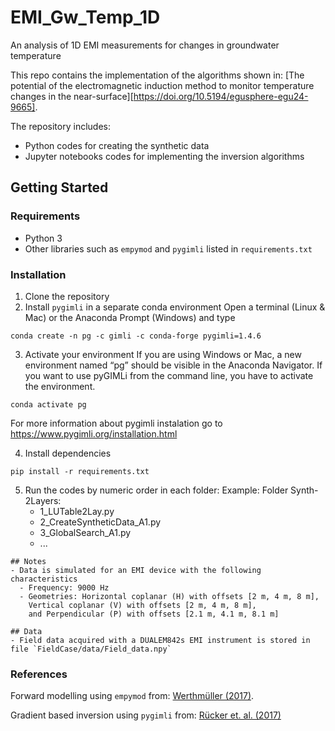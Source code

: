 # EMI_Gw_Temp_1D
An analysis of 1D EMI measurements for changes in groundwater temperature

This repo contains the implementation of the algorithms shown in: [The potential of the electromagnetic induction method to monitor temperature changes in the near-surface][https://doi.org/10.5194/egusphere-egu24-9665].

The repository includes:
- Python codes for creating the synthetic data
- Jupyter notebooks codes for implementing the inversion algorithms

 ## Getting Started

### Requirements
- Python 3
- Other libraries such as `empymod` and `pygimli` listed in `requirements.txt`

### Installation
1. Clone the repository
2. Install `pygimli` in a separate conda environment
Open a terminal (Linux & Mac) or the Anaconda Prompt (Windows) and type
```
conda create -n pg -c gimli -c conda-forge pygimli=1.4.6
```
3. Activate your environment
If you are using Windows or Mac, a new environment named “pg” should be visible in the Anaconda Navigator. If you want to use pyGIMLi from the command line, you have to activate the environment. 
```
conda activate pg
```
For more information about pygimli instalation go to <https://www.pygimli.org/installation.html>

4. Install dependencies
```
pip install -r requirements.txt
```

5. Run the codes by numeric order in each folder:
   Example: Folder Synth-2Layers:
    - 1_LUTable2Lay.py
    - 2_CreateSyntheticData_A1.py
    - 3_GlobalSearch_A1.py
    - ...
    
```
## Notes
- Data is simulated for an EMI device with the following characteristics
  - Frequency: 9000 Hz
  - Geometries: Horizontal coplanar (H) with offsets [2 m, 4 m, 8 m],
    Vertical coplanar (V) with offsets [2 m, 4 m, 8 m],
    and Perpendicular (P) with offsets [2.1 m, 4.1 m, 8.1 m]

## Data
- Field data acquired with a DUALEM842s EMI instrument is stored in file `FieldCase/data/Field_data.npy`
```

### References
Forward modelling using `empymod` from: [Werthmüller (2017)](<https://doi.org/10.1190/geo2016-0626.1>).

Gradient based inversion using `pygimli` from: [Rücker et. al. (2017)](<http://dx.doi.org/10.1016/j.cageo.2017.07.011>)
